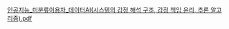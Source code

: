 [인공지능_미분류이용자_데이터AI(시스템의 감정 해석 구조, 감정 책임 윤리, 추론 알고리즘).pdf](https://github.com/user-attachments/files/19615542/_._.AI.pdf)

